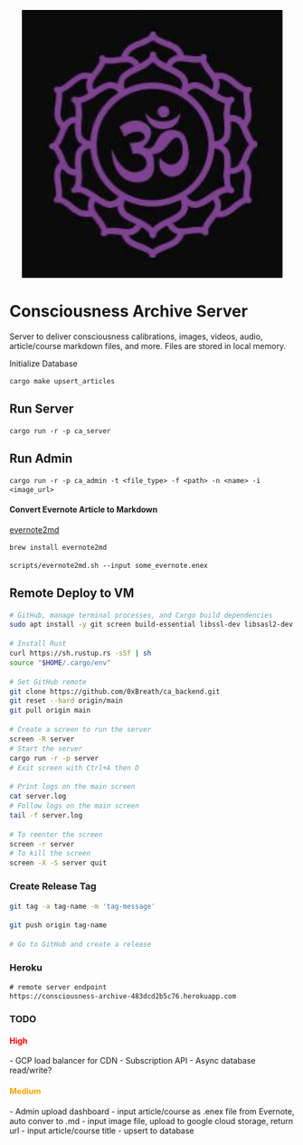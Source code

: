 <p align="center">
  <a href="https://consciousnessarchive.com">
    <img alt="Consciousness Archive" src="./logo.png" />
  </a>
</p>

[//]: # (# Consciousness Archive)


# Consciousness Archive Server
Server to deliver consciousness calibrations, images, videos, audio, article/course markdown files, and more.
Files are stored in local memory.


Initialize Database
```shell
cargo make upsert_articles
```

## Run Server
```shell
cargo run -r -p ca_server
```

## Run Admin
```shell
cargo run -r -p ca_admin -t <file_type> -f <path> -n <name> -i <image_url>
```

#### Convert Evernote Article to Markdown
[evernote2md](https://github.com/wormi4ok/evernote2md)
```shell
brew install evernote2md

scripts/evernote2md.sh --input some_evernote.enex
```


## Remote Deploy to VM
```bash
# GitHub, manage terminal processes, and Cargo build dependencies
sudo apt install -y git screen build-essential libssl-dev libsasl2-dev pkg-config libfontconfig libfontconfig1-dev

# Install Rust
curl https://sh.rustup.rs -sSf | sh
source "$HOME/.cargo/env"

# Set GitHub remote
git clone https://github.com/0xBreath/ca_backend.git
git reset --hard origin/main
git pull origin main

# Create a screen to run the server
screen -R server
# Start the server
cargo run -r -p server
# Exit screen with Ctrl+A then D

# Print logs on the main screen
cat server.log
# Follow logs on the main screen
tail -f server.log

# To reenter the screen
screen -r server
# To kill the screen
screen -X -S server quit
```

### Create Release Tag
```bash
git tag -a tag-name -m 'tag-message'

git push origin tag-name

# Go to GitHub and create a release
```

### Heroku
```shell
# remote server endpoint
https://consciousness-archive-483dcd2b5c76.herokuapp.com
```


### TODO
<h4 style="color: red"> High </h4>
  - GCP load balancer for CDN
  - Subscription API
  - Async database read/write?

<h4 style="color: orange"> Medium </h4>
- Admin upload dashboard
  - input article/course as .enex file from Evernote, auto conver to .md
  - input image file, upload to google cloud storage, return url
  - input article/course title
  - upsert to database